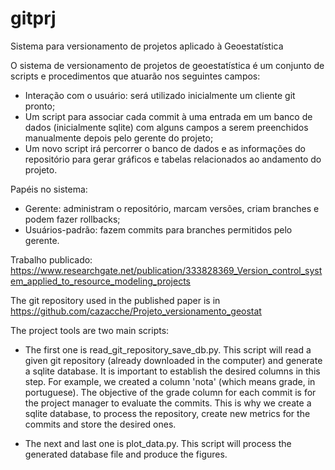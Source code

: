 # gitprj
Sistema para versionamento de projetos aplicado à Geoestatística

O sistema de versionamento de projetos de geoestatística é um conjunto de scripts e procedimentos que atuarão nos seguintes campos:

* Interação com o usuário: será utilizado inicialmente um cliente git pronto;
* Um script para associar cada commit à uma entrada em um banco de dados (inicialmente sqlite) com alguns campos a serem preenchidos manualmente depois pelo gerente do projeto;
* Um novo script irá percorrer o banco de dados e as informações do repositório para gerar gráficos e tabelas relacionados ao andamento do projeto.

Papéis no sistema:
* Gerente: administram o repositório, marcam versões, criam branches e podem fazer rollbacks;
* Usuários-padrão: fazem commits para branches permitidos pelo gerente.

Trabalho publicado: https://www.researchgate.net/publication/333828369_Version_control_system_applied_to_resource_modeling_projects

The git repository used in the published paper is in https://github.com/cazacche/Projeto_versionamento_geostat

The project tools are two main scripts:

* The first one is read_git_repository_save_db.py. This script will read a given git repository (already downloaded in the computer) and generate a sqlite database. It is important to establish the desired columns in this step. For example, we created a column 'nota' (which means grade, in portuguese). The objective of the grade column for each commit is for the project manager to evaluate the commits. This is why we create a sqlite database, to process the repository, create new metrics for the commits and store the desired ones.

* The next and last one is plot_data.py. This script will process the generated database file and produce the figures.
